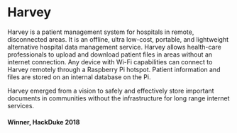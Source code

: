 # Harvey 


Harvey is a patient management system for hospitals in remote, disconnected areas. It is an offline, ultra low-cost, portable, and lightweight alternative hospital data management service. Harvey allows health-care professionals to upload and download patient files in areas without an internet connection. Any device with Wi-Fi capabilities can connect to Harvey remotely through a Raspberry Pi hotspot. Patient information and files are stored on an internal database on the Pi.

Harvey emerged from a vision to safely and effectively store important documents in communities without the infrastructure for long range internet services. 

#### Winner, HackDuke 2018
